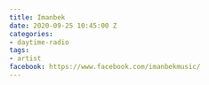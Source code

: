 ```yaml
---
title: Imanbek
date: 2020-09-25 10:45:00 Z
categories:
- daytime-radio
tags:
- artist
facebook: https://www.facebook.com/imanbekmusic/
---
```


